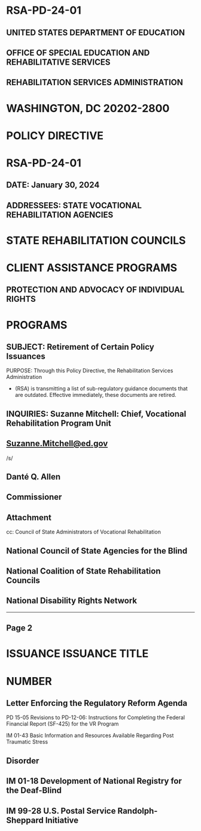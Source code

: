 # RSA-PD-24-01







## UNITED STATES DEPARTMENT OF EDUCATION
## OFFICE OF SPECIAL EDUCATION AND REHABILITATIVE SERVICES
## REHABILITATION SERVICES ADMINISTRATION
# WASHINGTON, DC 20202-2800


# POLICY DIRECTIVE
# RSA-PD-24-01
## DATE: January 30, 2024


## ADDRESSEES:    STATE VOCATIONAL REHABILITATION AGENCIES

# STATE REHABILITATION COUNCILS
# CLIENT ASSISTANCE PROGRAMS
## PROTECTION AND ADVOCACY OF INDIVIDUAL RIGHTS
# PROGRAMS

## SUBJECT:       Retirement of Certain Policy Issuances

PURPOSE:       Through this Policy Directive, the Rehabilitation Services Administration
- (RSA) is transmitting a list of sub-regulatory guidance documents that are
outdated. Effective immediately, these documents are retired.

## INQUIRIES:     Suzanne Mitchell: Chief, Vocational Rehabilitation Program Unit
## Suzanne.Mitchell@ed.gov



/s/
## Danté Q. Allen
## Commissioner



## Attachment

cc:  Council of State Administrators of Vocational Rehabilitation
## National Council of State Agencies for the Blind
## National Coalition of State Rehabilitation Councils
## National Disability Rights Network















---
## Page 2







# ISSUANCE  ISSUANCE TITLE
# NUMBER

## Letter    Enforcing the Regulatory Reform Agenda

PD 15-05  Revisions to PD-12-06: Instructions for Completing the Federal Financial Report
(SF-425) for the VR Program

IM 01-43  Basic Information and Resources Available Regarding Post Traumatic Stress
## Disorder

## IM 01-18  Development of National Registry for the Deaf-Blind

## IM 99-28  U.S. Postal Service Randolph-Sheppard Initiative







































